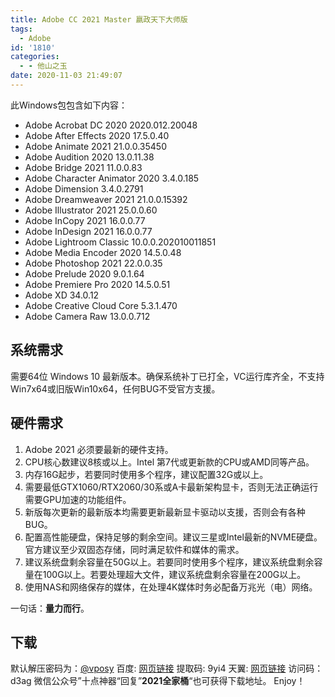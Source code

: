 ```yaml
---
title: Adobe CC 2021 Master 嬴政天下大师版
tags:
  - Adobe
id: '1810'
categories:
  - - 他山之玉
date: 2020-11-03 21:49:07
---
```


此Windows包包含如下内容：

*   Adobe Acrobat DC 2020 2020.012.20048
*   Adobe After Effects 2020 17.5.0.40
*   Adobe Animate 2021 21.0.0.35450
*   Adobe Audition 2020 13.0.11.38
*   Adobe Bridge 2021 11.0.0.83
*   Adobe Character Animator 2020 3.4.0.185
*   Adobe Dimension 3.4.0.2791
*   Adobe Dreamweaver 2021 21.0.0.15392
*   Adobe Illustrator 2021 25.0.0.60
*   Adobe InCopy 2021 16.0.0.77
*   Adobe InDesign 2021 16.0.0.77
*   Adobe Lightroom Classic 10.0.0.202010011851
*   Adobe Media Encoder 2020 14.5.0.48
*   Adobe Photoshop 2021 22.0.0.35
*   Adobe Prelude 2020 9.0.1.64
*   Adobe Premiere Pro 2020 14.5.0.51
*   Adobe XD 34.0.12
*   Adobe Creative Cloud Core 5.3.1.470
*   Adobe Camera Raw 13.0.0.712

## 系统需求

需要64位 Windows 10 最新版本。确保系统补丁已打全，VC运行库齐全，不支持Win7x64或旧版Win10x64，任何BUG不受官方支援。

## 硬件需求

1.  Adobe 2021 必须要最新的硬件支持。
2.  CPU核心数建议8核或以上。Intel 第7代或更新款的CPU或AMD同等产品。
3.  内存16G起步，若要同时使用多个程序，建议配置32G或以上。
4.  需要最低GTX1060/RTX2060/30系或A卡最新架构显卡，否则无法正确运行需要GPU加速的功能组件。
5.  新版每次更新的最新版本均需要更新最新显卡驱动以支援，否则会有各种BUG。
6.  配置高性能硬盘，保持足够的剩余空间。建议三星或Intel最新的NVME硬盘。官方建议至少双固态存储，同时满足软件和媒体的需求。
7.  建议系统盘剩余容量在50G以上。若要同时使用多个程序，建议系统盘剩余容量在100G以上。若要处理超大文件，建议系统盘剩余容量在200G以上。
8.  使用NAS和网络保存的媒体，在处理4K媒体时务必配备万兆光（电）网络。

一句话：**量力而行**。

## 下载

默认解压密码为：[@vposy](https://weibo.com/n/vposy?from=feed&loc=at) 百度: [网页链接](http://t.cn/A6GwxiJr) 提取码: 9yi4 天翼: [网页链接](http://t.cn/A6GwxiJd) 访问码：d3ag 微信公众号”十点神器“回复”**2021全家桶**“也可获得下载地址。 Enjoy！